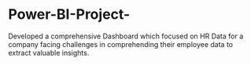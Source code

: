 # Power-BI-Project-
Developed a comprehensive Dashboard which focused on HR Data for a company facing challenges in comprehending their employee data to extract valuable insights.
